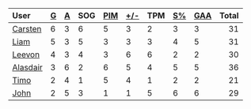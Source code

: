 | User | [G](https://github.com/llevasseur/world-juniors-2022/blob/master/STANDINGS.md#goals) | [A](https://github.com/llevasseur/world-juniors-2022/blob/master/STANDINGS.md#assists) | SOG | [PIM](https://github.com/llevasseur/world-juniors-2022/blob/master/STANDINGS.md#penalties-in-minutes) | [+/-](https://github.com/llevasseur/world-juniors-2022/blob/master/STANDINGS.md#plus--minus) | TPM | [S%](https://github.com/llevasseur/world-juniors-2022/blob/master/STANDINGS.md#save-percentage) | [GAA](https://github.com/llevasseur/world-juniors-2022/blob/master/STANDINGS.md#goals-against-average) | Total |
| :--- | ---- | ---- | ---- | ---- | ---- | ---- | ---- | ---- |  -----: |
| [Carsten](https://github.com/llevasseur/world-juniors-2022/blob/master/ROSTERS.md#Carsten) | 6 | 3 | 6 | 5 | 3 | 2 | 3 | 3 | 31 |
| [Liam](https://github.com/llevasseur/world-juniors-2022/blob/master/ROSTERS.md#Liam) | 5 | 3 | 5 | 3 | 3 | 3 | 4 | 5 | 31 |
| [Leevon](https://github.com/llevasseur/world-juniors-2022/blob/master/ROSTERS.md#Leevon) | 4 | 3 | 4 | 3 | 6 | 6 | 2 | 2 | 30 |
| [Alasdair](https://github.com/llevasseur/world-juniors-2022/blob/master/ROSTERS.md#Alasdair) | 3 | 6 | 2 | 6 | 5 | 4 | 5 | 5 | 36 |
| [Timo](https://github.com/llevasseur/world-juniors-2022/blob/master/ROSTERS.md#Timo) | 2 | 4 | 1 | 5 | 4 | 1 | 2 | 2 | 21 |
| [John](https://github.com/llevasseur/world-juniors-2022/blob/master/ROSTERS.md#John) | 2 | 5 | 3 | 1 | 1 | 5 | 6 | 6 | 29 |
